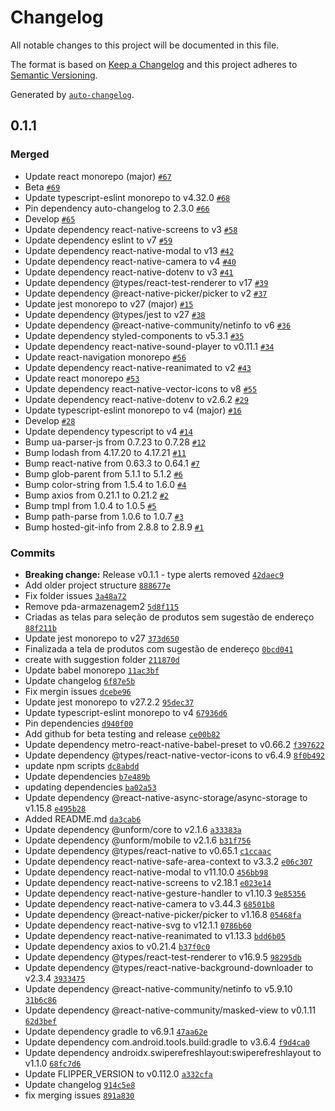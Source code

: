 # Changelog

All notable changes to this project will be documented in this file.

The format is based on [Keep a Changelog](https://keepachangelog.com/en/1.0.0/)
and this project adheres to [Semantic Versioning](https://semver.org/spec/v2.0.0.html).

Generated by [`auto-changelog`](https://github.com/CookPete/auto-changelog).

## 0.1.1

### Merged

- Update react monorepo (major) [`#67`](https://ssh.dev.azure.com/git@ssh.dev.azure.com:v3/pdasolucoes/Projetos/Cloud.Wms.Armazenagem.React.Mobile/pullrequest/67)
- Beta [`#69`](https://ssh.dev.azure.com/git@ssh.dev.azure.com:v3/pdasolucoes/Projetos/Cloud.Wms.Armazenagem.React.Mobile/pullrequest/69)
- Update typescript-eslint monorepo to v4.32.0 [`#68`](https://ssh.dev.azure.com/git@ssh.dev.azure.com:v3/pdasolucoes/Projetos/Cloud.Wms.Armazenagem.React.Mobile/pullrequest/68)
- Pin dependency auto-changelog to 2.3.0 [`#66`](https://ssh.dev.azure.com/git@ssh.dev.azure.com:v3/pdasolucoes/Projetos/Cloud.Wms.Armazenagem.React.Mobile/pullrequest/66)
- Develop [`#65`](https://ssh.dev.azure.com/git@ssh.dev.azure.com:v3/pdasolucoes/Projetos/Cloud.Wms.Armazenagem.React.Mobile/pullrequest/65)
- Update dependency react-native-screens to v3 [`#58`](https://ssh.dev.azure.com/git@ssh.dev.azure.com:v3/pdasolucoes/Projetos/Cloud.Wms.Armazenagem.React.Mobile/pullrequest/58)
- Update dependency eslint to v7 [`#59`](https://ssh.dev.azure.com/git@ssh.dev.azure.com:v3/pdasolucoes/Projetos/Cloud.Wms.Armazenagem.React.Mobile/pullrequest/59)
- Update dependency react-native-modal to v13 [`#42`](https://ssh.dev.azure.com/git@ssh.dev.azure.com:v3/pdasolucoes/Projetos/Cloud.Wms.Armazenagem.React.Mobile/pullrequest/42)
- Update dependency react-native-camera to v4 [`#40`](https://ssh.dev.azure.com/git@ssh.dev.azure.com:v3/pdasolucoes/Projetos/Cloud.Wms.Armazenagem.React.Mobile/pullrequest/40)
- Update dependency react-native-dotenv to v3 [`#41`](https://ssh.dev.azure.com/git@ssh.dev.azure.com:v3/pdasolucoes/Projetos/Cloud.Wms.Armazenagem.React.Mobile/pullrequest/41)
- Update dependency @types/react-test-renderer to v17 [`#39`](https://ssh.dev.azure.com/git@ssh.dev.azure.com:v3/pdasolucoes/Projetos/Cloud.Wms.Armazenagem.React.Mobile/pullrequest/39)
- Update dependency @react-native-picker/picker to v2 [`#37`](https://ssh.dev.azure.com/git@ssh.dev.azure.com:v3/pdasolucoes/Projetos/Cloud.Wms.Armazenagem.React.Mobile/pullrequest/37)
- Update jest monorepo to v27 (major) [`#15`](https://ssh.dev.azure.com/git@ssh.dev.azure.com:v3/pdasolucoes/Projetos/Cloud.Wms.Armazenagem.React.Mobile/pullrequest/15)
- Update dependency @types/jest to v27 [`#38`](https://ssh.dev.azure.com/git@ssh.dev.azure.com:v3/pdasolucoes/Projetos/Cloud.Wms.Armazenagem.React.Mobile/pullrequest/38)
- Update dependency @react-native-community/netinfo to v6 [`#36`](https://ssh.dev.azure.com/git@ssh.dev.azure.com:v3/pdasolucoes/Projetos/Cloud.Wms.Armazenagem.React.Mobile/pullrequest/36)
- Update dependency styled-components to v5.3.1 [`#35`](https://ssh.dev.azure.com/git@ssh.dev.azure.com:v3/pdasolucoes/Projetos/Cloud.Wms.Armazenagem.React.Mobile/pullrequest/35)
- Update dependency react-native-sound-player to v0.11.1 [`#34`](https://ssh.dev.azure.com/git@ssh.dev.azure.com:v3/pdasolucoes/Projetos/Cloud.Wms.Armazenagem.React.Mobile/pullrequest/34)
- Update react-navigation monorepo [`#56`](https://ssh.dev.azure.com/git@ssh.dev.azure.com:v3/pdasolucoes/Projetos/Cloud.Wms.Armazenagem.React.Mobile/pullrequest/56)
- Update dependency react-native-reanimated to v2 [`#43`](https://ssh.dev.azure.com/git@ssh.dev.azure.com:v3/pdasolucoes/Projetos/Cloud.Wms.Armazenagem.React.Mobile/pullrequest/43)
- Update react monorepo [`#53`](https://ssh.dev.azure.com/git@ssh.dev.azure.com:v3/pdasolucoes/Projetos/Cloud.Wms.Armazenagem.React.Mobile/pullrequest/53)
- Update dependency react-native-vector-icons to v8 [`#55`](https://ssh.dev.azure.com/git@ssh.dev.azure.com:v3/pdasolucoes/Projetos/Cloud.Wms.Armazenagem.React.Mobile/pullrequest/55)
- Update dependency react-native-dotenv to v2.6.2 [`#29`](https://ssh.dev.azure.com/git@ssh.dev.azure.com:v3/pdasolucoes/Projetos/Cloud.Wms.Armazenagem.React.Mobile/pullrequest/29)
- Update typescript-eslint monorepo to v4 (major) [`#16`](https://ssh.dev.azure.com/git@ssh.dev.azure.com:v3/pdasolucoes/Projetos/Cloud.Wms.Armazenagem.React.Mobile/pullrequest/16)
- Develop [`#28`](https://ssh.dev.azure.com/git@ssh.dev.azure.com:v3/pdasolucoes/Projetos/Cloud.Wms.Armazenagem.React.Mobile/pullrequest/28)
- Update dependency typescript to v4 [`#14`](https://ssh.dev.azure.com/git@ssh.dev.azure.com:v3/pdasolucoes/Projetos/Cloud.Wms.Armazenagem.React.Mobile/pullrequest/14)
- Bump ua-parser-js from 0.7.23 to 0.7.28 [`#12`](https://ssh.dev.azure.com/git@ssh.dev.azure.com:v3/pdasolucoes/Projetos/Cloud.Wms.Armazenagem.React.Mobile/pullrequest/12)
- Bump lodash from 4.17.20 to 4.17.21 [`#11`](https://ssh.dev.azure.com/git@ssh.dev.azure.com:v3/pdasolucoes/Projetos/Cloud.Wms.Armazenagem.React.Mobile/pullrequest/11)
- Bump react-native from 0.63.3 to 0.64.1 [`#7`](https://ssh.dev.azure.com/git@ssh.dev.azure.com:v3/pdasolucoes/Projetos/Cloud.Wms.Armazenagem.React.Mobile/pullrequest/7)
- Bump glob-parent from 5.1.1 to 5.1.2 [`#6`](https://ssh.dev.azure.com/git@ssh.dev.azure.com:v3/pdasolucoes/Projetos/Cloud.Wms.Armazenagem.React.Mobile/pullrequest/6)
- Bump color-string from 1.5.4 to 1.6.0 [`#4`](https://ssh.dev.azure.com/git@ssh.dev.azure.com:v3/pdasolucoes/Projetos/Cloud.Wms.Armazenagem.React.Mobile/pullrequest/4)
- Bump axios from 0.21.1 to 0.21.2 [`#2`](https://ssh.dev.azure.com/git@ssh.dev.azure.com:v3/pdasolucoes/Projetos/Cloud.Wms.Armazenagem.React.Mobile/pullrequest/2)
- Bump tmpl from 1.0.4 to 1.0.5 [`#5`](https://ssh.dev.azure.com/git@ssh.dev.azure.com:v3/pdasolucoes/Projetos/Cloud.Wms.Armazenagem.React.Mobile/pullrequest/5)
- Bump path-parse from 1.0.6 to 1.0.7 [`#3`](https://ssh.dev.azure.com/git@ssh.dev.azure.com:v3/pdasolucoes/Projetos/Cloud.Wms.Armazenagem.React.Mobile/pullrequest/3)
- Bump hosted-git-info from 2.8.8 to 2.8.9 [`#1`](https://ssh.dev.azure.com/git@ssh.dev.azure.com:v3/pdasolucoes/Projetos/Cloud.Wms.Armazenagem.React.Mobile/pullrequest/1)

### Commits

- **Breaking change:** Release v0.1.1 - type alerts removed [`42daec9`](https://ssh.dev.azure.com/git@ssh.dev.azure.com:v3/pdasolucoes/Projetos/Cloud.Wms.Armazenagem.React.Mobile/commit/42daec9e24ecc30bd2ec42f08700b27586384528)
- Add older project structure [`888677e`](https://ssh.dev.azure.com/git@ssh.dev.azure.com:v3/pdasolucoes/Projetos/Cloud.Wms.Armazenagem.React.Mobile/commit/888677ec20cec7422c032b61d81796a79319a207)
- Fix folder issues [`3a48a72`](https://ssh.dev.azure.com/git@ssh.dev.azure.com:v3/pdasolucoes/Projetos/Cloud.Wms.Armazenagem.React.Mobile/commit/3a48a7221c4c608d2f44622d0897fb419cf08ce1)
- Remove pda-armazenagem2 [`5d8f115`](https://ssh.dev.azure.com/git@ssh.dev.azure.com:v3/pdasolucoes/Projetos/Cloud.Wms.Armazenagem.React.Mobile/commit/5d8f11512acef2931268333bddc7b482b7425c98)
- Criadas as telas para seleção de produtos sem sugestão de endereço [`88f211b`](https://ssh.dev.azure.com/git@ssh.dev.azure.com:v3/pdasolucoes/Projetos/Cloud.Wms.Armazenagem.React.Mobile/commit/88f211b83b2e172910af255e021b84b56266c2c7)
- Update jest monorepo to v27 [`373d650`](https://ssh.dev.azure.com/git@ssh.dev.azure.com:v3/pdasolucoes/Projetos/Cloud.Wms.Armazenagem.React.Mobile/commit/373d65063141f093e04d6ac8ad60fb910adae67b)
- Finalizada a tela de produtos com sugestão de endereço [`0bcd041`](https://ssh.dev.azure.com/git@ssh.dev.azure.com:v3/pdasolucoes/Projetos/Cloud.Wms.Armazenagem.React.Mobile/commit/0bcd0413213f3a95c323cafca022dc8d1f8c707a)
- create with suggestion folder [`211870d`](https://ssh.dev.azure.com/git@ssh.dev.azure.com:v3/pdasolucoes/Projetos/Cloud.Wms.Armazenagem.React.Mobile/commit/211870da43a02f619943341a336bfe4ead88114f)
- Update babel monorepo [`11ac3bf`](https://ssh.dev.azure.com/git@ssh.dev.azure.com:v3/pdasolucoes/Projetos/Cloud.Wms.Armazenagem.React.Mobile/commit/11ac3bf2cd65c34b2f96d6e73dac2b9c28635da9)
- Update changelog [`6f87e5b`](https://ssh.dev.azure.com/git@ssh.dev.azure.com:v3/pdasolucoes/Projetos/Cloud.Wms.Armazenagem.React.Mobile/commit/6f87e5b3e705ae49c0c77f9cb436e32755390d88)
- Fix mergin issues [`dcebe96`](https://ssh.dev.azure.com/git@ssh.dev.azure.com:v3/pdasolucoes/Projetos/Cloud.Wms.Armazenagem.React.Mobile/commit/dcebe968fd71490d7967d175aa98d95285c195e3)
- Update jest monorepo to v27.2.2 [`95dec37`](https://ssh.dev.azure.com/git@ssh.dev.azure.com:v3/pdasolucoes/Projetos/Cloud.Wms.Armazenagem.React.Mobile/commit/95dec376bb4e621975ea5ad75655c10aefe6128b)
- Update typescript-eslint monorepo to v4 [`67936d6`](https://ssh.dev.azure.com/git@ssh.dev.azure.com:v3/pdasolucoes/Projetos/Cloud.Wms.Armazenagem.React.Mobile/commit/67936d656be14431748a67eabc5b842c222be33d)
- Pin dependencies [`d940f00`](https://ssh.dev.azure.com/git@ssh.dev.azure.com:v3/pdasolucoes/Projetos/Cloud.Wms.Armazenagem.React.Mobile/commit/d940f004315fefbc60157f2b8857023122fde585)
- Add github for beta testing and release [`ce00b82`](https://ssh.dev.azure.com/git@ssh.dev.azure.com:v3/pdasolucoes/Projetos/Cloud.Wms.Armazenagem.React.Mobile/commit/ce00b82df9a6d555b3841ce20db7cfef4904f53f)
- Update dependency metro-react-native-babel-preset to v0.66.2 [`f397622`](https://ssh.dev.azure.com/git@ssh.dev.azure.com:v3/pdasolucoes/Projetos/Cloud.Wms.Armazenagem.React.Mobile/commit/f397622fa1800da4476ac1198961e871c3c0f03b)
- Update dependency @types/react-native-vector-icons to v6.4.9 [`8f0b492`](https://ssh.dev.azure.com/git@ssh.dev.azure.com:v3/pdasolucoes/Projetos/Cloud.Wms.Armazenagem.React.Mobile/commit/8f0b492583b6f13323f7b503a3ef0e0a7359e6f4)
- update npm scripts [`dc8abdd`](https://ssh.dev.azure.com/git@ssh.dev.azure.com:v3/pdasolucoes/Projetos/Cloud.Wms.Armazenagem.React.Mobile/commit/dc8abddeea5d0ce6da3f6f7ad3c4c38753b5ea45)
- Update dependencies [`b7e489b`](https://ssh.dev.azure.com/git@ssh.dev.azure.com:v3/pdasolucoes/Projetos/Cloud.Wms.Armazenagem.React.Mobile/commit/b7e489be6c20a7c9be6f0db4d68ca8865340ee52)
- updating dependencies [`ba02a53`](https://ssh.dev.azure.com/git@ssh.dev.azure.com:v3/pdasolucoes/Projetos/Cloud.Wms.Armazenagem.React.Mobile/commit/ba02a53e71b544d6c494161b4cbc612955b68df5)
- Update dependency @react-native-async-storage/async-storage to v1.15.8 [`e495b28`](https://ssh.dev.azure.com/git@ssh.dev.azure.com:v3/pdasolucoes/Projetos/Cloud.Wms.Armazenagem.React.Mobile/commit/e495b289a2a3538fbc97ebd99a9f748a924ee24d)
- Added README.md [`da3cab6`](https://ssh.dev.azure.com/git@ssh.dev.azure.com:v3/pdasolucoes/Projetos/Cloud.Wms.Armazenagem.React.Mobile/commit/da3cab68e1a5f5e07e311361a9e05998ecba892b)
- Update dependency @unform/core to v2.1.6 [`a33383a`](https://ssh.dev.azure.com/git@ssh.dev.azure.com:v3/pdasolucoes/Projetos/Cloud.Wms.Armazenagem.React.Mobile/commit/a33383aecefddf15162d1640b70c859f34841914)
- Update dependency @unform/mobile to v2.1.6 [`b31f756`](https://ssh.dev.azure.com/git@ssh.dev.azure.com:v3/pdasolucoes/Projetos/Cloud.Wms.Armazenagem.React.Mobile/commit/b31f75694eeef71395b5d833efcc6c9f7b5751be)
- Update dependency @types/react-native to v0.65.1 [`c1ccaac`](https://ssh.dev.azure.com/git@ssh.dev.azure.com:v3/pdasolucoes/Projetos/Cloud.Wms.Armazenagem.React.Mobile/commit/c1ccaac1dc3bf42f24cec8dc81192216bb093c5f)
- Update dependency react-native-safe-area-context to v3.3.2 [`e06c307`](https://ssh.dev.azure.com/git@ssh.dev.azure.com:v3/pdasolucoes/Projetos/Cloud.Wms.Armazenagem.React.Mobile/commit/e06c30710d4f003de15994cfa0b88e2e3c304a17)
- Update dependency react-native-modal to v11.10.0 [`456bb98`](https://ssh.dev.azure.com/git@ssh.dev.azure.com:v3/pdasolucoes/Projetos/Cloud.Wms.Armazenagem.React.Mobile/commit/456bb9854e1f4f2b8ffd5bca1167bae0cb8fe135)
- Update dependency react-native-screens to v2.18.1 [`e023e14`](https://ssh.dev.azure.com/git@ssh.dev.azure.com:v3/pdasolucoes/Projetos/Cloud.Wms.Armazenagem.React.Mobile/commit/e023e14217fdc4e513496fe184b42e52f0ede24d)
- Update dependency react-native-gesture-handler to v1.10.3 [`9e85356`](https://ssh.dev.azure.com/git@ssh.dev.azure.com:v3/pdasolucoes/Projetos/Cloud.Wms.Armazenagem.React.Mobile/commit/9e8535618e741d1110565f0d9faf5daf76616d45)
- Update dependency react-native-camera to v3.44.3 [`68501b8`](https://ssh.dev.azure.com/git@ssh.dev.azure.com:v3/pdasolucoes/Projetos/Cloud.Wms.Armazenagem.React.Mobile/commit/68501b84041a158698d6fc5f91bfa35ed2669622)
- Update dependency @react-native-picker/picker to v1.16.8 [`05468fa`](https://ssh.dev.azure.com/git@ssh.dev.azure.com:v3/pdasolucoes/Projetos/Cloud.Wms.Armazenagem.React.Mobile/commit/05468fa394c78679abfbd8bd5a5c9083280258ca)
- Update dependency react-native-svg to v12.1.1 [`0786b60`](https://ssh.dev.azure.com/git@ssh.dev.azure.com:v3/pdasolucoes/Projetos/Cloud.Wms.Armazenagem.React.Mobile/commit/0786b608128e874f4af6abaedbf9f02e8731fe01)
- Update dependency react-native-reanimated to v1.13.3 [`bdd6b05`](https://ssh.dev.azure.com/git@ssh.dev.azure.com:v3/pdasolucoes/Projetos/Cloud.Wms.Armazenagem.React.Mobile/commit/bdd6b0553d68a676a65e37451d2e7617a6c1c369)
- Update dependency axios to v0.21.4 [`b37f0c0`](https://ssh.dev.azure.com/git@ssh.dev.azure.com:v3/pdasolucoes/Projetos/Cloud.Wms.Armazenagem.React.Mobile/commit/b37f0c0e9ec7d8bf455c66d15e5278f94f20ddd8)
- Update dependency @types/react-test-renderer to v16.9.5 [`98295db`](https://ssh.dev.azure.com/git@ssh.dev.azure.com:v3/pdasolucoes/Projetos/Cloud.Wms.Armazenagem.React.Mobile/commit/98295dbc8d353d0be94a4741d10b1e0c7b53d3e0)
- Update dependency @types/react-native-background-downloader to v2.3.4 [`3933475`](https://ssh.dev.azure.com/git@ssh.dev.azure.com:v3/pdasolucoes/Projetos/Cloud.Wms.Armazenagem.React.Mobile/commit/393347500a13a9b223a20b6c9f9f2853e5394d0d)
- Update dependency @react-native-community/netinfo to v5.9.10 [`31b6c86`](https://ssh.dev.azure.com/git@ssh.dev.azure.com:v3/pdasolucoes/Projetos/Cloud.Wms.Armazenagem.React.Mobile/commit/31b6c86767ed5fd146f6cb9136e9425fb922dc56)
- Update dependency @react-native-community/masked-view to v0.1.11 [`62d3bef`](https://ssh.dev.azure.com/git@ssh.dev.azure.com:v3/pdasolucoes/Projetos/Cloud.Wms.Armazenagem.React.Mobile/commit/62d3befb2b18421de8616b66e832be2c974209c4)
- Update dependency gradle to v6.9.1 [`47aa62e`](https://ssh.dev.azure.com/git@ssh.dev.azure.com:v3/pdasolucoes/Projetos/Cloud.Wms.Armazenagem.React.Mobile/commit/47aa62e47e71647b5cd0edc759718623eed073e5)
- Update dependency com.android.tools.build:gradle to v3.6.4 [`f9d4ca0`](https://ssh.dev.azure.com/git@ssh.dev.azure.com:v3/pdasolucoes/Projetos/Cloud.Wms.Armazenagem.React.Mobile/commit/f9d4ca086f00e096a26641c99920444cc61d34f1)
- Update dependency androidx.swiperefreshlayout:swiperefreshlayout to v1.1.0 [`68fc7d6`](https://ssh.dev.azure.com/git@ssh.dev.azure.com:v3/pdasolucoes/Projetos/Cloud.Wms.Armazenagem.React.Mobile/commit/68fc7d6dc18abfd76077031b7686c31be9dc8c4c)
- Update FLIPPER_VERSION to v0.112.0 [`a332cfa`](https://ssh.dev.azure.com/git@ssh.dev.azure.com:v3/pdasolucoes/Projetos/Cloud.Wms.Armazenagem.React.Mobile/commit/a332cfafd894f736089cd346a7d5edc99411d4be)
- Update changelog [`914c5e8`](https://ssh.dev.azure.com/git@ssh.dev.azure.com:v3/pdasolucoes/Projetos/Cloud.Wms.Armazenagem.React.Mobile/commit/914c5e8e2d957bcb4b693d6aa223a0ee5250ebdf)
- fix merging issues [`891a830`](https://ssh.dev.azure.com/git@ssh.dev.azure.com:v3/pdasolucoes/Projetos/Cloud.Wms.Armazenagem.React.Mobile/commit/891a8309db85f278ee66d273ac91e2ef70df1075)
